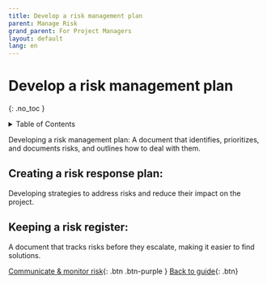 ```yaml
---
title: Develop a risk management plan
parent: Manage Risk
grand_parent: For Project Managers
layout: default
lang: en
---
```


# Develop a risk management plan
{: .no_toc }

<details markdown="block">
<summary>Table of Contents</summary>

- Table of Contents
{:toc}

</details>

Developing a risk management plan: 
A document that identifies, prioritizes, and documents risks, and outlines how to deal with them. 

## Creating a risk response plan: 
Developing strategies to address risks and reduce their impact on the project. 

## Keeping a risk register: 
A document that tracks risks before they escalate, making it easier to find solutions. 





[Communicate & monitor risk]({{site.url}}/project-managers/pm-monitor-risk/){: .btn .btn-purple }
[Back to guide]({{site.url}}//pm/guide#how-to){: .btn}
